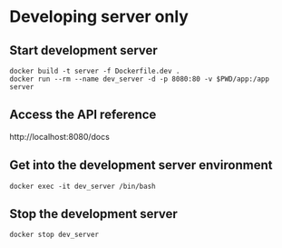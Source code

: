 # Developing server only

## Start development server
```
docker build -t server -f Dockerfile.dev .
docker run --rm --name dev_server -d -p 8080:80 -v $PWD/app:/app server
```

## Access the API reference
http://localhost:8080/docs

## Get into the development server environment
```
docker exec -it dev_server /bin/bash
```

## Stop the development server
```
docker stop dev_server
```